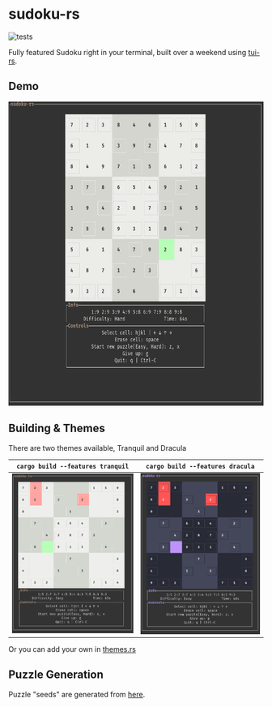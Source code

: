 # sudoku-rs

![tests](https://github.com/MitchelPaulin/sudoku-rs/actions/workflows/rust.yml/badge.svg)

Fully featured Sudoku right in your terminal, built over a weekend using [tui-rs](https://github.com/fdehau/tui-rs).

## Demo

<p align="center">
    <img src="./demo/demo.gif" height="600px">
</p>

## Building & Themes

There are two themes available, Tranquil and Dracula

| `cargo build --features tranquil` | `cargo build --features dracula` |
|:-------------------------------:|:------------------------------:|
| ![tranquil](demo/tranquil.png)  | ![tranquil](demo/dracula.png)  |

Or you can add your own in [themes.rs](./src/themes.rs)

## Puzzle Generation

Puzzle "seeds" are generated from [here](https://qqwing.com/generate.html).